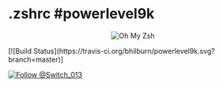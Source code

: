# .zshrc #powerlevel9k 

<p align="center">
  <img src="https://s3.amazonaws.com/ohmyzsh/oh-my-zsh-logo.png" alt="Oh My Zsh">
</p>
[![Build Status](https://travis-ci.org/bhilburn/powerlevel9k.svg?branch=master)]


[![Follow @Switch_013](https://img.shields.io/twitter/follow/ohmyzsh?label=Follow+@ohmyzsh&style=flat)](https://twitter.com/Switch_013)
